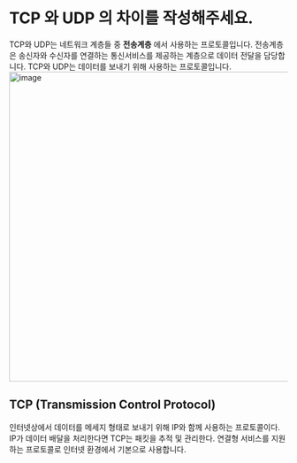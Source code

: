 # TCP 와 UDP 의 차이를 작성해주세요.

TCP와 UDP는 네트워크 계층들 중 **전송계층** 에서 사용하는 프로토콜입니다. 전송계층은 송신자와 수신자를 연결하는 통신서비스를 제공하는 계층으로 데이터 전달을 담당합니다. TCP와 UDP는 데이터를 보내기 위해 사용하는 프로토콜입니다.
<img width="560" alt="image" src="https://github.com/soyeong125/wanted-pre-onboarding-challenge-be-task-July/assets/57309311/3b3ae5ff-8083-4135-8b59-930946fc0407">

## TCP (Transmission Control Protocol)
인터넷상에서 데이터를 메세지 형태로 보내기 위해 IP와 함께 사용하는 프로토콜이다. IP가 데이터 배달을 처리한다면 TCP는 패킷을 추적 및 관리한다. 연결형 서비스를 지원하는 프로토콜로 인터넷 환경에서 기본으로 사용합니다.
